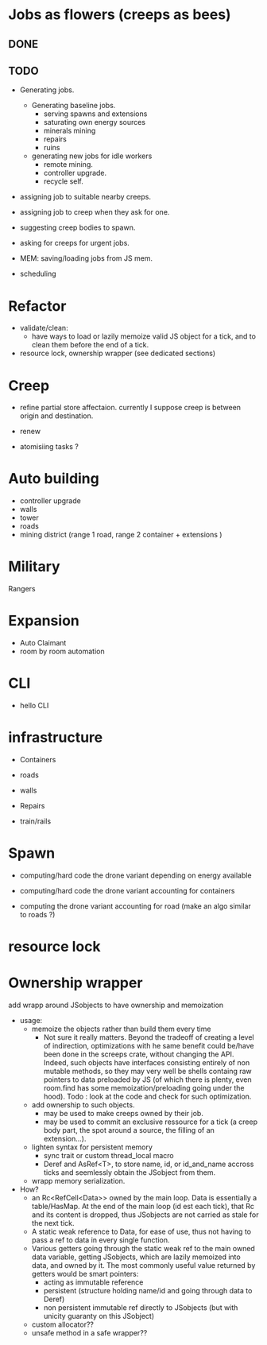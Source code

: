 # Jobs as flowers (creeps as bees)
## DONE
## TODO
- Generating jobs.
    - Generating baseline jobs.
        - serving spawns and extensions
        - saturating own energy sources
        - minerals mining
        - repairs
        - ruins
    - generating new jobs for idle workers
        - remote mining.
        - controller upgrade.
        - recycle self.
- assigning job to suitable nearby creeps.
- assigning job to creep when they ask for one.
- suggesting creep bodies to spawn.

- asking for creeps for urgent jobs.
- MEM: saving/loading jobs from JS mem.
- scheduling

# Refactor
- validate/clean:
    - have ways to load or lazily memoize valid JS object for a tick, and to clean them before the end of a tick.
- resource lock, ownership wrapper (see dedicated sections)

# Creep
- refine partial store affectaion. currently I suppose creep is between origin and destination.

- renew

- atomisiing tasks ?

# Auto building
- controller upgrade
- walls
- tower
- roads
- mining district (range 1 road, range 2 container + extensions )

# Military
Rangers

# Expansion
- Auto Claimant
- room by room automation

# CLI
- hello CLI

# infrastructure
- Containers
- roads
- walls
- Repairs

- train/rails

# Spawn
- computing/hard code the drone variant depending on energy available
- computing/hard code the drone variant accounting for containers 

- computing the drone variant accounting for road (make an algo similar to roads ?)

# resource lock

# Ownership wrapper
add wrapp around JSobjects to have ownership and memoization
- usage:
    - memoize the objects rather than build them every time
        - Not sure it really matters. Beyond the tradeoff of creating a level of indirection, optimizations with he same benefit could be/have been done in the screeps crate, without changing the API. Indeed, such objects have interfaces consisting entirely of non mutable methods, so they may very well be shells containg raw pointers to data preloaded by JS (of which there is plenty, even room.find has some memoization/preloading going under the hood). Todo : look at the code and check for such optimization.
    - add ownership to such objects.
        - may be used to make creeps owned by their job.
        - may be used to commit an exclusive ressource for a tick (a creep body part, the spot around a source, the filling of an extension...).
    - lighten syntax for persistent memory
        - sync trait or custom thread_local macro
        - Deref and AsRef\<T\>, to store name, id, or id_and_name accross ticks and seemlessly obtain the JSobject from them.
    - wrapp memory serialization.
- How?
    - an Rc\<RefCell\<Data\>\> owned by the main loop. Data is essentially a table/HasMap. At the end of the main loop (id est each tick), that Rc and its content is dropped, thus JSobjects are not carried as stale for the next tick.
    - A static weak reference to Data, for ease of use, thus not having to pass a ref to data in every single function.
    - Various getters going through the static weak ref to the main owned data variable, getting JSobjects, which are lazily memoized into data, and owned by it.
    The most commonly useful value returned by getters would be smart pointers:
        - acting as immutable reference
        - persistent (structure holding name/id and going through data to Deref)
        - non persistent immutable ref directly to JSobjects (but with unicity guaranty on this JSobject)
    - custom allocator??
    - unsafe method in a safe wrapper??
